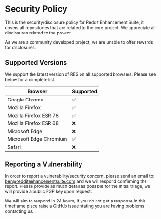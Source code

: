 # Security Policy

This is the security/disclosure policy for Reddit Enhancement Suite, it covers all repositories that are related to the core project. We appreciate all disclosures related to the project.

As we are a community developed project, we are unable to offer rewards for disclosures.

## Supported Versions

We support the latest version of RES on all supported browsers. Please see below for a complete list.

| Browser | Supported          |
| ------- | ------------------ |
| Google Chrome   | :white_check_mark: |
| Mozilla Firefox   | :white_check_mark:                |
| Mozilla Firefox ESR 78   | :white_check_mark:                |
| Mozilla Firefox ESR 68   | :x:                 |
| Microsoft Edge   | :x:                |
| Microsoft Edge Chromium  | :white_check_mark:                |
| Safari  | :x:                |


## Reporting a Vulnerability

In order to report a vulnerability/security concern, please send an email to: ben@redditenhancementsuite.com and we will respond confirming the report. Please provide as much detail as possible for the initial triage, we will provide a public PGP key upon request.

We will aim to respond in 24 hours, if you do not get a response in this timeframe place raise a GitHub issue stating you are having problems contacting us.
